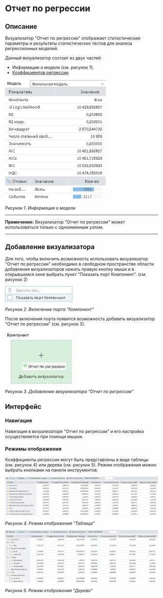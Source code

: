 # Отчет по регрессии

## Описание

Визуализатор "Отчет по регрессии" отображает статистические параметры и результаты статистических тестов для анализа регрессионных моделей.

Данный визуализатор состоит из двух частей:

* Информации о модели (см. рисунок 1);
* [Коэффициентов регрессии](#rezhimy-otobrazheniya).

![](./readme-1.png)

*Рисунок 1. Информация о модели*

----

**Примечение:** Визуализатор "Отчет по регрессии" может использоваться только с одноименным узлом.

----

## Добавление визуализатора

Для того, чтобы включить возможность использовать визуализатор "Отчет по регрессии" необходимо в свободном пространстве области добавления визуализаторов нажать правую кнопку мыши и в открывшемся окне выбрать пункт "Показать порт Компонент". (см. рисунок 2)

![](./readme-2.png)

*Рисунок 2. Включение порта "Компонент"*

После включения порта появится возможность добавить визуализатор "Отчет по регрессии" (см. рисунок 3).

![](./readme-3.png)

*Рисунок 3. Добавление визуализатора "Отчет по регрессии"*

## Интерфейс

### Навигация

Навигация в визуализаторе "Отчет по регрессии" и его настройка осуществляется при помощи мышки.

### Режимы отображения

Коэффициенты регрессии могут быть представлены в виде таблицы (см. рисунок 4) или дерева (см. рисунок 5). Режим отображения можно выбрать кнопками на панели инструментов.

![](./readme-4.png)

*Рисунок 4. Режим отображения "Таблица"*

![](./readme-5.png)

*Рисунок 5. Режим отображения "Дерево"*